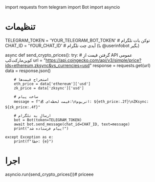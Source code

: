 import requests
from telegram import Bot
import asyncio

# تنظیمات
TELEGRAM_TOKEN = 'YOUR_TELEGRAM_BOT_TOKEN'  # توکن بات تلگرام
CHAT_ID = 'YOUR_CHAT_ID'  # آیدی چت تلگرام (با @userinfobot بگیر)

async def send_crypto_prices():
    try:
        # گرفتن قیمت از API عمومی کوین‌مارکت‌کپ
        url = "https://api.coingecko.com/api/v3/simple/price?ids=ethereum,zksync&vs_currencies=usd"
        response = requests.get(url)
        data = response.json()
        
        # استخراج قیمت‌ها
        eth_price = data['ethereum']['usd']
        zk_price = data['zksync']['usd']
        
        # ساخت پیام
        message = f"💰 قیمت لحظه‌ای:\nاتریوم: ${eth_price:.2f}\nZKsync: ${zk_price:.4f}"
        
        # ارسال به تلگرام
        bot = Bot(token=TELEGRAM_TOKEN)
        await bot.send_message(chat_id=CHAT_ID, text=message)
        print("پیام فرستاده شد!")
        
    except Exception as e:
        print(f"خطا: {e}")

# اجرا
asyncio.run(send_crypto_prices())# priceee
